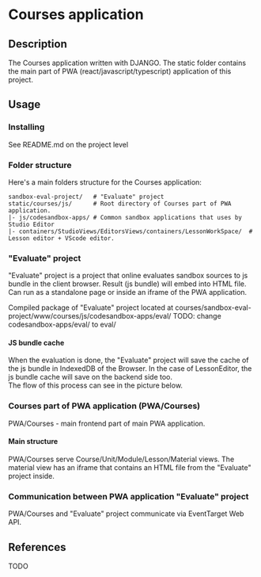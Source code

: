 # Courses application

## Description

The Courses application written with DJANGO. 
The static folder contains the main part of PWA (react/javascript/typescript) application of this project.

## Usage

### Installing

See README.md on the project level

### Folder structure

Here's a main folders structure for the Courses application:

```
sandbox-eval-project/   # "Evaluate" project
static/courses/js/      # Root directory of Courses part of PWA application.
|- js/codesandbox-apps/ # Common sandbox applications that uses by Studio Editor 
|- containers/StudioViews/EditorsViews/containers/LessonWorkSpace/  # Lesson editor + VScode editor.
```

### "Evaluate" project

"Evaluate" project is a project that online evaluates sandbox sources to js bundle in the client browser.
Result (js bundle) will embed into HTML file. Can run as a standalone page or inside an iframe of the PWA application. 

Compiled package of "Evaluate" project located at
courses/sandbox-eval-project/www/courses/js/codesandbox-apps/eval/
TODO: change codesandbox-apps/eval/ to eval/    

#### JS bundle cache

When the evaluation is done, the "Evaluate" project will save the cache of the js bundle in IndexedDB of the Browser.
In the case of LessonEditor, the js bundle cache will save on the backend side too.    
The flow of this process can see in the picture below. 


### Courses part of PWA application (PWA/Courses)

PWA/Courses - main frontend part of main PWA application. 

#### Main structure

PWA/Courses serve Course/Unit/Module/Lesson/Material views.
The material view has an iframe that contains an HTML file from the "Evaluate" project inside.
    
### Communication between PWA application "Evaluate" project

PWA/Courses and "Evaluate" project communicate via EventTarget Web API.


## References

TODO